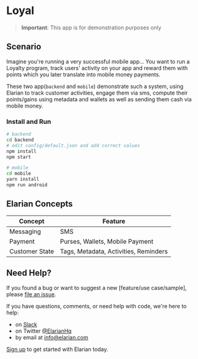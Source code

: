 # Loyal

> **Important**: This app is for demonstration purposes only

## Scenario

Imagine you're running a very successful mobile app... You want to run a Loyalty program, track users' activity on your app and reward them with points which you later translate into mobile money payments.

These two app(`backend` and `mobile`) demonstrate such a system, using Elarian to track customer activities, engage them via sms, compute their points/gains using metadata and wallets as well as sending them cash via mobile money.


### Install and Run

```sh
# backend
cd backend
# edit config/default.json and add correct values 
npm install
npm start

# mobile
cd mobile
yarn install
npm run android
```

## Elarian Concepts


|Concept|Feature|
|-------|------|
|Messaging| SMS |
|Payment| Purses, Wallets, Mobile Payment |
|Customer State| Tags, Metadata, Activities, Reminders|


## Need Help?

If you found a bug or want to suggest a new [feature/use case/sample], please [file an issue](https://github.com/ElarianLtd/demo-app-loyal/issues).

If you have questions, comments, or need help with code, we're here to help:
- on [Slack](https://elarianworkspace.slack.com/)
- on Twitter [@ElarianHq](https://twitter.com/ElarianHq)
- by email at [info@elarian.com](mailto:info@elarian.com)

[Sign up](https://dashboard.elarian.com) to get started with Elarian today.
